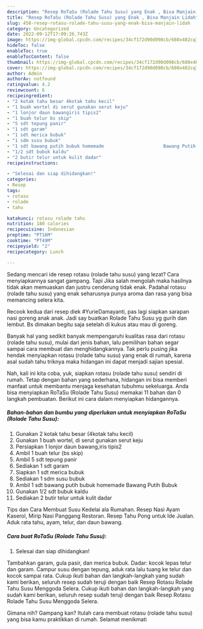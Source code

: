 ```yaml
---
description: "Resep RoTaSu (Rolade Tahu Susu) yang Enak , Bisa Manjain Lidah"
title: "Resep RoTaSu (Rolade Tahu Susu) yang Enak , Bisa Manjain Lidah"
slug: 458-resep-rotasu-rolade-tahu-susu-yang-enak-bisa-manjain-lidah
category: Uncategorized
date: 2022-09-12T17:09:26.743Z
image: https://img-global.cpcdn.com/recipes/34cf172d90d098cb/680x482cq70/rotasu-rolade-tahu-susu-foto-resep-utama.jpg
hideToc: false
enableToc: true
enableTocContent: false
thumbnail: https://img-global.cpcdn.com/recipes/34cf172d90d098cb/680x482cq70/rotasu-rolade-tahu-susu-foto-resep-utama.jpg
cover: https://img-global.cpcdn.com/recipes/34cf172d90d098cb/680x482cq70/rotasu-rolade-tahu-susu-foto-resep-utama.jpg
author: Admin
authorAv: notfound
ratingvalue: 4.2
reviewcount: 6
recipeingredient:
- "2 kotak tahu besar 4kotak tahu kecil"
- "1 buah wortel di serut gunakan serut keju"
- "1 lonjor daun bawangiris tipis2"
- "1 buah telur bs skip"
- "5 sdt tepung panir"
- "1 sdt garam"
- "1 sdt merica bubuk"
- "1 sdm susu bubuk"
- "1 sdt bawang putih bubuk homemade                      Bawang Putih Bubuk"
- "1/2 sdt bubuk kaldu"
- "2 butir telur untuk kulit dadar"
recipeinstructions:

- "Selesai dan siap dihidangkan!"
categories:
- Resep
tags:
- rotasu
- rolade
- tahu

katakunci: rotasu rolade tahu 
nutrition: 180 calories
recipecuisine: Indonesian
preptime: "PT16M"
cooktime: "PT49M"
recipeyield: "2"
recipecategory: Lunch

---
```



Sedang mencari ide resep rotasu (rolade tahu susu) yang lezat? Cara menyiapkannya sangat gampang. Tapi Jika salah mengolah maka hasilnya tidak akan memuaskan dan justru cenderung tidak enak. Padahal rotasu (rolade tahu susu) yang enak seharusnya punya aroma dan rasa yang bisa memancing selera kita.


Recook kedua dari resep diek #YurieDamayanti, pas lagi siapkan sarapan nasi goreng anak anak. Jadi say buatkan Rolade Tahu Susu yg gurih dan lembut. Bs dimakan begitu saja setelah di kukus atau mau di goreng.

Banyak hal yang sedikit banyak mempengaruhi kualitas rasa dari rotasu (rolade tahu susu), mulai dari jenis bahan, lalu pemilihan bahan segar sampai cara membuat dan menghidangkannya. Tak perlu pusing jika hendak menyiapkan rotasu (rolade tahu susu) yang enak di rumah, karena asal sudah tahu triknya maka hidangan ini dapat menjadi sajian spesial.


Nah, kali ini kita coba, yuk, siapkan rotasu (rolade tahu susu) sendiri di rumah. Tetap dengan bahan yang sederhana, hidangan ini bisa memberi manfaat untuk membantu menjaga kesehatan tubuhmu sekeluarga. Anda bisa menyiapkan RoTaSu (Rolade Tahu Susu) memakai 11 bahan dan 0 langkah pembuatan. Berikut ini cara dalam menyiapkan hidangannya.

<!--inarticleads1-->

##### Bahan-bahan dan bumbu yang diperlukan untuk menyiapkan RoTaSu (Rolade Tahu Susu):

1. Gunakan 2 kotak tahu besar (4kotak tahu kecil)
1. Gunakan 1 buah wortel, di serut gunakan serut keju
1. Persiapkan 1 lonjor daun bawang,iris tipis2
1. Ambil 1 buah telur (bs skip)
1. Ambil 5 sdt tepung panir
1. Sediakan 1 sdt garam
1. Siapkan 1 sdt merica bubuk
1. Sediakan 1 sdm susu bubuk
1. Ambil 1 sdt bawang putih bubuk homemade                      Bawang Putih Bubuk
1. Gunakan 1/2 sdt bubuk kaldu
1. Sediakan 2 butir telur untuk kulit dadar


Tips dan Cara Membuat Susu Kedelai ala Rumahan. Resep Nasi Ayam Kaserol, Mirip Nasi Panggang Restoran. Resep Tahu Pong untuk Ide Jualan. Aduk rata tahu, ayam, telur, dan daun bawang. 

<!--inarticleads2-->

##### Cara buat RoTaSu (Rolade Tahu Susu):


1. Selesai dan siap dihidangkan!

Tambahkan garam, gula pasir, dan merica bubuk. Dadar: kocok lepas telur dan garam. Campur susu dengan tepung, aduk rata lalu tuang ke telur dan kocok sampai rata. Cukup ikuti bahan dan langkah-langkah yang sudah kami berikan, seluruh resep sudah teruji dengan baik Resep Rotasu Rolade Tahu Susu Menggoda Selera. Cukup ikuti bahan dan langkah-langkah yang sudah kami berikan, seluruh resep sudah teruji dengan baik Resep Rotasu Rolade Tahu Susu Menggoda Selera. 

Gimana nih? Gampang kan? Itulah cara membuat rotasu (rolade tahu susu) yang bisa kamu praktikkan di rumah. Selamat menikmati
